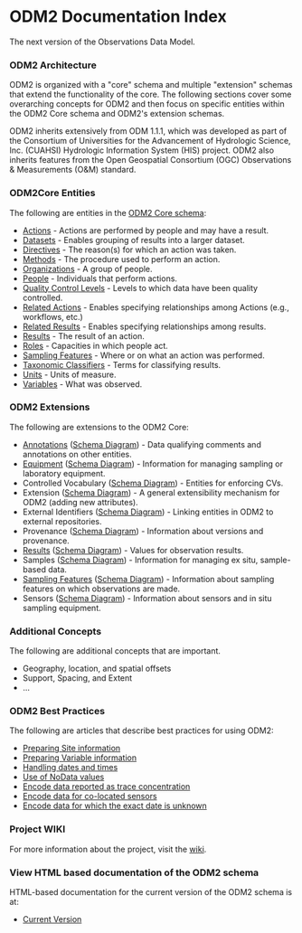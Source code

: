 ODM2 Documentation Index
========================

The next version of the Observations Data Model.

### ODM2 Architecture ###

ODM2 is organized with a "core" schema and multiple "extension" schemas that extend the functionality of the core. The following sections cover some overarching concepts for ODM2 and then focus on specific entities within the ODM2 Core schema and ODM2's extension schemas.

ODM2 inherits extensively from ODM 1.1.1, which was developed as part of the Consortium of Universities for the Advancement of Hydrologic Science, Inc. (CUAHSI) Hydrologic Information System (HIS) project. ODM2 also inherits features from the Open Geospatial Consortium (OGC) Observations & Measurements (O&M) standard. 

### ODM2Core Entities ###
The following are entities in the [ODM2 Core schema](http://uchic.github.io/ODM2/schemas/ODM2_Current/diagrams/ODM2Core.html):

* [Actions](core_actions.md) - Actions are performed by people and may have a result.
* [Datasets](core_datasets.md) - Enables grouping of results into a larger dataset.
* [Directives](core_directives.md) - The reason(s) for which an action was taken.
* [Methods](core_methods.md) - The procedure used to perform an action.
* [Organizations](core_organizations.md) - A group of people.
* [People](core_people.md) - Individuals that perform actions.
* [Quality Control Levels](core_qualitycontrollevels.md) - Levels to which data have been quality controlled.
* [Related Actions](core_relatedactions.md) - Enables specifying relationships among Actions (e.g., workflows, etc.)
* [Related Results](core_relatedresults.md) - Enables specifying relationships among results.
* [Results](core_results.md) - The result of an action.
* [Roles](core_roles.md) - Capacities in which people act.
* [Sampling Features](core_samplingfeatures.md) - Where or on what an action was performed.
* [Taxonomic Classifiers](core_taxonomicclassifiers.md) - Terms for classifying results.
* [Units](core_units.md) - Units of measure.
* [Variables](core_variables.md) - What was observed.

### ODM2 Extensions ###
The following are extensions to the ODM2 Core:

* [Annotations](ext_annotations.md) ([Schema Diagram](http://uchic.github.io/ODM2/schemas/ODM2_Current/diagrams/ODM2Annotations.html)) - Data qualifying comments and annotations on other entities.
* [Equipment](ext_equipment.md) ([Schema Diagram](http://uchic.github.io/ODM2/schemas/ODM2_Current/diagrams/ODM2Equipment.html)) - Information for managing sampling or laboratory equipment.
* Controlled Vocabulary ([Schema Diagram](http://uchic.github.io/ODM2/schemas/ODM2_Current/diagrams/ODM2CV.html)) - Entities for enforcing CVs.
* Extension ([Schema Diagram](http://uchic.github.io/ODM2/schemas/ODM2_Current/diagrams/ODM2Extension.html)) - A general extensibility mechanism for ODM2 (adding new attributes).
* External Identifiers ([Schema Diagram](http://uchic.github.io/ODM2/schemas/ODM2_Current/diagrams/ODM2ExternalIdentifers.html)) - Linking entities in ODM2 to external repositories.
* Provenance ([Schema Diagram](http://uchic.github.io/ODM2/schemas/ODM2_Current/diagrams/ODM2Provenance.html)) - Information about versions and provenance.
* [Results](ext_results.md) ([Schema Diagram](http://uchic.github.io/ODM2/schemas/ODM2_Current/diagrams/ODM2Results.html)) - Values for observation results.
* Samples ([Schema Diagram](http://uchic.github.io/ODM2/schemas/ODM2_Current/diagrams/ODM2Samples.html)) - Information for managing ex situ, sample-based data.
* [Sampling Features](ext_samplingfeatures.md) ([Schema Diagram](http://uchic.github.io/ODM2/schemas/ODM2_Current/diagrams/ODM2SamplingFeatures.html)) - Information about sampling features on which observations are made.
* Sensors ([Schema Diagram](http://uchic.github.io/ODM2/schemas/ODM2_Current/diagrams/ODM2Sensors.html)) - Information about sensors and in situ sampling equipment.

### Additional Concepts ###
The following are additional concepts that are important.

* Geography, location, and spatial offsets
* Support, Spacing, and Extent
* ...

### ODM2 Best Practices ###
The following are articles that describe best practices for using ODM2:

* [Preparing Site information](bp_preparingsiteinformation.md)
* [Preparing Variable information](bp_preparingvariableinformation.md)
* [Handling dates and times](bp_handlingdatesandtimes.md)
* [Use of NoData values](bp_nodatavalues.md)
* [Encode data reported as trace concentration](bp_traceconcentrations.bp)
* [Encode data for co-located sensors](bp_co-locatedsensors.md)
* [Encode data for which the exact date is unknown](bp_unknowndates.md)

###  Project WIKI ###
For more information about the project, visit the [wiki](https://github.com/UCHIC/ODM2/wiki). 

### View HTML based documentation of the ODM2 schema ###
HTML-based documentation for the current version of the ODM2 schema is at:

* [Current Version](http://uchic.github.io/ODM2/schemas/ODM2_Current/)
